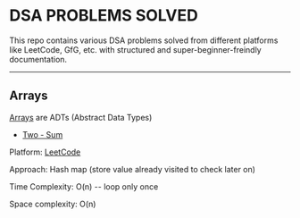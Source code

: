 # DSA PROBLEMS SOLVED

This repo contains various DSA problems solved from different platforms like LeetCode, GfG, etc. with structured and super-beginner-freindly documentation.


---


## Arrays

[Arrays](https://github.com/Aditya-354/Interesting-DSA-Problems/tree/main/Arrays) are ADTs (Abstract Data Types)
- [Two - Sum](https://github.com/Aditya-354/Interesting-DSA-Problems/blob/main/Arrays/TwoSum.cpp)

Platform: [LeetCode](https://leetcode.com/problems/two-sum/description/)

Approach: Hash map (store value already visited to check later on)

Time Complexity:  O(n) -- loop only once

Space complexity: O(n)

